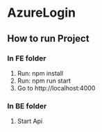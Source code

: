 # AzureLogin

## How to run Project
### In FE folder
1. Run: npm install
2. Run: npm run start
3. Go to http://localhost:4000

### In BE folder
1. Start Api
